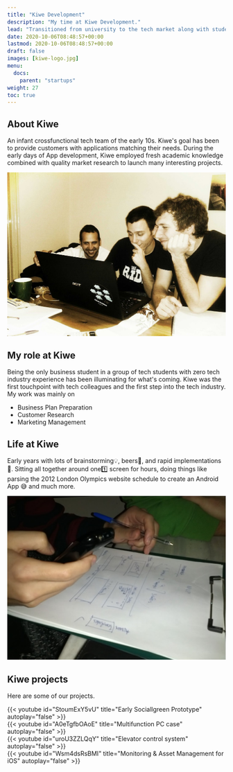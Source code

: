 ```yaml
---
title: "Kiwe Development"
description: "My time at Kiwe Development."
lead: "Transitioned from university to the tech market along with student friends."
date: 2020-10-06T08:48:57+00:00
lastmod: 2020-10-06T08:48:57+00:00
draft: false
images: [kiwe-logo.jpg]
menu:
  docs:
    parent: "startups"
weight: 27
toc: true
---
```


## About Kiwe

An infant crossfunctional tech team of the early 10s. Kiwe's goal has been to provide customers with applications matching their needs. During the early days of App development, Kiwe employed fresh academic knowledge combined with quality market research to launch many interesting projects.

![Team working](kiwe-1.jpg "Working Meeting.")

## My role at Kiwe

Being the only business student in a group of tech students with zero tech industry experience has been illuminating for what's coming. Kiwe was the first touchpoint with tech colleagues and the first step into the tech industry. My work was mainly on

* Business Plan Preparation
* Customer Research
* Marketing Management

## Life at Kiwe

Early years with lots of brainstorming:bulb:, beers:beers:, and rapid implementations:iphone:. Sitting all together around one:one: screen for hours, doing things like parsing the 2012 London Olympics website schedule to create an Android App :sweat_smile: and much more.

![Wireframing on paper](kiwe-2.jpg "Wireframing on paper.")

## Kiwe projects

Here are some of our projects.

{{< youtube id="StoumExY5vU" title="Early Sociallgreen Prototype" autoplay="false" >}}
<br>
{{< youtube id="A0eTgfbOAoE" title="Multifunction PC case" autoplay="false" >}}
<br>
{{< youtube id="uroU3ZZLQqY" title="Elevator control system" autoplay="false" >}}
<br>
{{< youtube id="Wsm4dsRsBMI" title="Monitoring & Asset Management for iOS" autoplay="false" >}}
